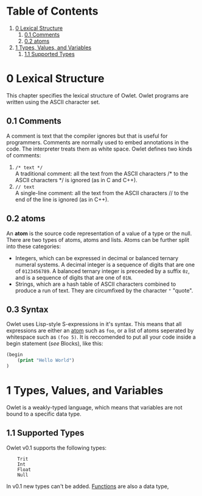 # Table of Contents
1. [0 Lexical Structure](#0-lexical-structure)
    1. [0.1 Comments](#01-comments)
    1. [0.2 atoms](#02-atoms)
1. [1 Types, Values, and Variables](#1-types-values-and-variables)
    1. [1.1 Supported Types](#11-supported-types)
# 0 Lexical Structure
This chapter specifies the lexical structure of Owlet. Owlet programs are written using the ASCII character set. 
## 0.1 Comments
A comment is text that the compiler ignores but that is useful for programmers. Comments are normally used to embed annotations in the code. The interpreter treats them as white space. Owlet defines two kinds of comments:
1. `/* text */ `<br />A traditional comment: all the text from the ASCII characters /* to the ASCII characters */ is ignored (as in C and C++).
2. `// text`<br />A single-line comment: all the text from the ASCII characters // to the end of the line is ignored (as in C++).

## 0.2 atoms
An **atom** is the source code representation of a value of a type or the null. There are two types of atoms, atoms and lists. Atoms can be further split into these categories:
* Integers, which can be expressed in decimal or balanced ternary numeral systems. A decimal integer is a sequence of digits that are one of `0123456789`. A balanced ternary integer is preceeded by a suffix `0z`, and is a sequence of digits that are one of `01N`.
* Strings, which are a hash table of ASCII characters combined to produce a run of text. They are circumfixed by the character `"` "quote".

## 0.3 Syntax
Owlet uses Lisp-style S-expressions in it's syntax. This means that all expressions are either an [atom](#02-atoms) such as `foo`, or a list of atoms seperated by whitespace such as `(foo 5)`. It is reccomended to put all your code inside a begin statement (*see* Blocks), like this:
```clojure
(begin
    (print "Hello World")
)
```
# 1 Types, Values, and Variables
Owlet is a weakly-typed language, which means that variables are not bound to a specific data type. 

## 1.1 Supported Types
Owlet v0.1 supports the following types:
```
    Trit
    Int
    Float
    Null
```

In v0.1 new types can't be added. [Functions](#2-functions-and-functional-programming) are also a data type, 

